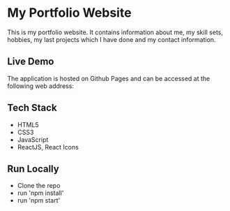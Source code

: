 # My Portfolio Website

This is my portfolio website. It contains information about me, my skill sets, hobbies, my last projects which I have done and my contact information.

## Live Demo

The application is hosted on Github Pages and can be accessed at the following web address: []()


## Tech Stack

- HTML5
- CSS3
- JavaScript
- ReactJS, React Icons


## Run Locally

- Clone the repo
- run 'npm install'
- run 'npm start'
